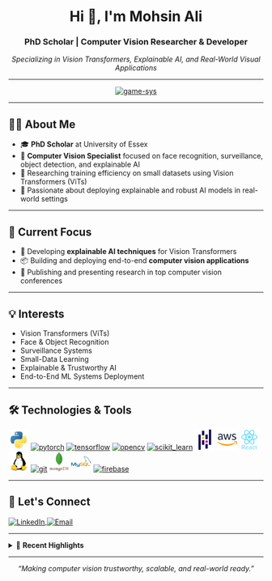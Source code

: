 <h1 align="center">Hi 👋, I'm Mohsin Ali</h1>
<h3 align="center">PhD Scholar | Computer Vision Researcher & Developer</h3>
<p align="center">
  <em>Specializing in Vision Transformers, Explainable AI, and Real-World Visual Applications</em>
</p>

---

<p align="center">
  <a href="https://github.com/ryo-ma/github-profile-trophy"><img src="https://github-profile-trophy.vercel.app/?username=game-sys&theme=darkhub" alt="game-sys" /></a>
</p>

---

## 👨‍🔬 About Me

- 🎓 **PhD Scholar** at University of Essex
- 🤖 **Computer Vision Specialist** focused on face recognition, surveillance, object detection, and explainable AI
- 🔬 Researching training efficiency on small datasets using Vision Transformers (ViTs)
- 🧠 Passionate about deploying explainable and robust AI models in real-world settings

---

## 🚀 Current Focus

- 🔭 Developing **explainable AI techniques** for Vision Transformers
- 📦 Building and deploying end-to-end **computer vision applications**
- 📝 Publishing and presenting research in top computer vision conferences

---

## 💡 Interests

- Vision Transformers (ViTs)
- Face & Object Recognition
- Surveillance Systems
- Small-Data Learning
- Explainable & Trustworthy AI
- End-to-End ML Systems Deployment

---

## 🛠️ Technologies & Tools

<p align="left">
  <a href="https://python.org/" target="_blank"><img src="https://raw.githubusercontent.com/devicons/devicon/master/icons/python/python-original.svg" alt="python" width="40" height="40"/></a>
  <a href="https://pytorch.org/" target="_blank"><img src="https://www.vectorlogo.zone/logos/pytorch/pytorch-icon.svg" alt="pytorch" width="40" height="40"/></a>
  <a href="https://www.tensorflow.org/" target="_blank"><img src="https://www.vectorlogo.zone/logos/tensorflow/tensorflow-icon.svg" alt="tensorflow" width="40" height="40"/></a>
  <a href="https://opencv.org/" target="_blank"><img src="https://www.vectorlogo.zone/logos/opencv/opencv-icon.svg" alt="opencv" width="40" height="40"/></a>
  <a href="https://scikit-learn.org/" target="_blank"><img src="https://upload.wikimedia.org/wikipedia/commons/0/05/Scikit_learn_logo_small.svg" alt="scikit_learn" width="40" height="40"/></a>
  <a href="https://pandas.pydata.org/" target="_blank"><img src="https://raw.githubusercontent.com/devicons/devicon/2ae2a900d2f041da66e950e4d48052658d850630/icons/pandas/pandas-original.svg" alt="pandas" width="40" height="40"/></a>
  <a href="https://aws.amazon.com" target="_blank"><img src="https://raw.githubusercontent.com/devicons/devicon/master/icons/amazonwebservices/amazonwebservices-original-wordmark.svg" alt="aws" width="40" height="40"/></a>
  <a href="https://reactjs.org/" target="_blank"><img src="https://raw.githubusercontent.com/devicons/devicon/master/icons/react/react-original-wordmark.svg" alt="react" width="40" height="40"/></a>
  <a href="https://linux.org/" target="_blank"><img src="https://raw.githubusercontent.com/devicons/devicon/master/icons/linux/linux-original.svg" alt="linux" width="40" height="40"/></a>
  <a href="https://git-scm.com/" target="_blank"><img src="https://www.vectorlogo.zone/logos/git-scm/git-scm-icon.svg" alt="git" width="40" height="40"/></a>
  <a href="https://www.mongodb.com/" target="_blank"><img src="https://raw.githubusercontent.com/devicons/devicon/master/icons/mongodb/mongodb-original-wordmark.svg" alt="mongodb" width="40" height="40"/></a>
  <a href="https://www.mysql.com/" target="_blank"><img src="https://raw.githubusercontent.com/devicons/devicon/master/icons/mysql/mysql-original-wordmark.svg" alt="mysql" width="40" height="40"/></a>
  <a href="https://firebase.google.com/" target="_blank"><img src="https://www.vectorlogo.zone/logos/firebase/firebase-icon.svg" alt="firebase" width="40" height="40"/></a>
  <!-- Add/remove technologies as relevant to you -->
</p>

---

## 🤝 Let's Connect

<p align="left">
  <a href="https://linkedin.com/in/mohsin-ali-752270207/" target="blank">
    <img align="center" src="https://raw.githubusercontent.com/rahuldkjain/github-profile-readme-generator/master/src/images/icons/Social/linked-in-alt.svg" alt="LinkedIn" height="30" width="40" />
  </a>
  <a href="mailto:ma22159@essex.ac.uk">
    <img align="center" src="https://img.shields.io/badge/Gmail-D14836?style=flat&logo=gmail&logoColor=white" alt="Email" height="30" />
  </a>
  <!-- Add more social badges if you want -->
</p>

---

<details>
  <summary>📄 <b>Recent Highlights</b></summary>
  <ul>
    <li>🔬 Published in CVPR Workshop, 2025: “Optimising Vision Transformer Performance on Limited Datasets: A Multi-Gradient Approach”</li>
    <li>🏆 Developed a real-time face recognition system for smart surveillance</li>
    <li>🤝 Collaborated with industry partners for deploying explainable AI models</li>
    <!-- Add or modify as per your achievements -->
  </ul>
</details>

---

<p align="center"><em>“Making computer vision trustworthy, scalable, and real-world ready.”</em></p>
